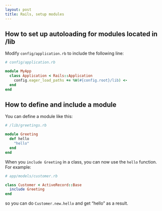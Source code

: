 ```yaml
---
layout: post
title: Rails, setup modules
---
```


## How to set up autoloading for modules located in /lib

Modify `config/application.rb` to include the following line:

```ruby
# config/application.rb

module MyApp
  class Application < Rails::Application
    config.eager_load_paths += %W(#{config.root}/lib) <-
  end
end
```

## How to define and include a module

You can define a module like this:

```ruby
# /lib/greetings.rb

module Greeting
  def hello
    "hello"
  end
end
```

When you `include Greeting` in a class, you can now use the `hello` function. For example:


```ruby
# app/models/customer.rb

class Customer < ActiveRecord::Base
  include Greeting
end
```

so you can do `Customer.new.hello` and get “hello” as a result.
